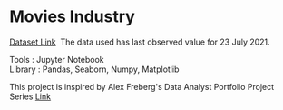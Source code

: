 # Movies Industry

[Dataset Link](https://www.kaggle.com/datasets/danielgrijalvas/movies)&nbsp; The data used has last observed value for 23 July 2021.

Tools   : Jupyter Notebook <br>
Library : Pandas, Seaborn, Numpy, Matplotlib <br>

This project is inspired by Alex Freberg's Data Analyst Portfolio Project Series [Link](https://www.youtube.com/watch?v=iPYVYBtUTyE&list=PLUaB-1hjhk8H48Pj32z4GZgGWyylqv85f&index=16)
